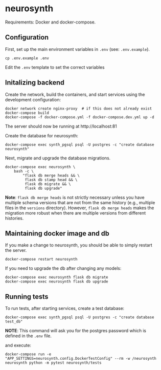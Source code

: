 # neurosynth

Requirements: Docker and docker-compose.

## Configuration
First, set up the main environment variables in `.env` (see: `.env.example`).

    cp .env.example .env

Edit the `.env` template to set the correct variables

## Initalizing backend
Create the network, build the containers, and start services using the development configuration:

    docker network create nginx-proxy  # if this does not already exist
    docker-compose build
    docker-compose -f docker-compose.yml -f docker-compose.dev.yml up -d

The server should now be running at http://localhost:81

Create the database for neurosynth:

    docker-compose exec synth_pgsql psql -U postgres -c "create database neurosynth"

Next, migrate and upgrade the database migrations.

    docker-compose exec neurosynth \
        bash -c \
            "flask db merge heads && \
             flask db stamp head && \
             flask db migrate && \
             flask db upgrade"

**Note**: `flask db merge heads` is not strictly necessary
unless you have multiple schema versions that are not from the same history
(e.g., multiple files in the `versions` directory).
However, `flask db merge heads` makes the migration more robust
when there are multiple versions from different histories.


## Maintaining docker image and db
If you make a change to neurosynth, you should be able to simply restart the server.

    docker-compose restart neurosynth

If you need to upgrade the db after changing any models:

    docker-compose exec neurosynth flask db migrate
    docker-compose exec neurosynth flask db upgrade


## Running tests
To run tests, after starting services, create a test database:

    docker-compose exec synth_pgsql psql -U postgres -c "create database test_db"

**NOTE**: This command will ask you for the postgres password which is defined
in the `.env` file.

and execute:

    docker-compose run -e "APP_SETTINGS=neurosynth.config.DockerTestConfig" --rm -w /neurosynth neurosynth python -m pytest neurosynth/tests
